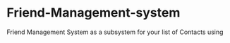 # Friend-Management-system
Friend Management System as a subsystem for your list of Contacts using 
